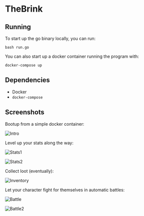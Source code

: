 # TheBrink

## Running
To start up the go binary locally, you can run:

```shell
bash run.go
```

You can also start up a docker container running the program with:

```shell
docker-compose up
```

## Dependencies
- Docker
- `docker-compose`

## Screenshots
Bootup from a simple docker container:

![Intro](https://github.com/AlexMapley/the_brink/blob/master/assets/screenshots/intro.png)

Level up your stats along the way:

![Stats1](https://github.com/AlexMapley/the_brink/blob/master/assets/screenshots/stats1.png)

![Stats2](https://github.com/AlexMapley/the_brink/blob/master/assets/screenshots/stats2.png)

Collect loot (eventually):

![Inventory](https://github.com/AlexMapley/the_brink/blob/master/assets/screenshots/inventory.png)

Let your character fight for themselves in automatic battles:

![Battle](https://github.com/AlexMapley/the_brink/blob/master/assets/screenshots/battle.png)

![Battle2](https://github.com/AlexMapley/the_brink/blob/master/assets/screenshots/battle2.png)
